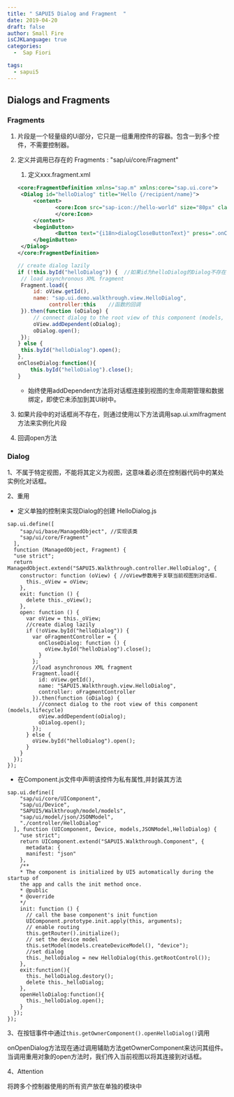 ```yaml
---
title: " SAPUI5 Dialog and Fragment  "
date: 2019-04-20
draft: false
author: Small Fire
isCJKLanguage: true
categories: 
  -  Sap Fiori

tags: 
  - sapui5
---
```


## Dialogs and Fragments

### Fragments

1. 片段是一个轻量级的Ui部分，它只是一组重用控件的容器。包含一到多个控件，不需要控制器。

2. 定义并调用已存在的 Fragments : "sap/ui/core/Fragment"

   1) 定义xxx.fragment.xml

   ```xml
   <core:FragmentDefinition xmlns="sap.m" xmlns:core="sap.ui.core">
   	<Dialog id="helloDialog" title="Hello {/recipient/name}">
   		<content>
               <core:Icon src="sap-icon://hello-world" size="80px" class="sapUiMediumMargin">
               </core:Icon>
   		</content>
   		<beginButton>
               <Button text="{i18n>dialogCloseButtonText}" press=".onCloseDialog"></Button>
   		</beginButton>
   	</Dialog>
   </core:FragmentDefinition>
   ```

   

   ```js
   // create dialog lazily
   if (!this.byId("helloDialog")) {  //如果id为helloDialog的Dialog不存在
   	// load asynchronous XML fragment
   	Fragment.load({
   		id: oView.getId(),
   		name: "sap.ui.demo.walkthrough.view.HelloDialog",
             controller:this    //函数的回调
   	}).then(function (oDialog) {
   		// connect dialog to the root view of this component (models, lifecycle)
   		oView.addDependent(oDialog);
   		oDialog.open();
   	});
   } else {
   	this.byId("helloDialog").open();
   },  
   onCloseDialog:function(){
       this.byId("helloDialog").close();
   }
   ```

   - 始终使用addDependent方法将对话框连接到视图的生命周期管理和数据绑定，即使它未添加到其UI树中。

3. 如果片段中的对话框尚不存在，则通过使用以下方法调用sap.ui.xmlfragment方法来实例化片段

4. 回调open方法

### Dialog

1、不属于特定视图，不能将其定义为视图，这意味着必须在控制器代码中的某处实例化对话框。

2、重用

- 
  定义单独的控制来实现Dialog的创建 HelloDialog.js

```JS
sap.ui.define([
    "sap/ui/base/ManagedObject", //实现该类
    "sap/ui/core/Fragment"
  ],
  function (ManagedObject, Fragment) {
  "use strict";
  return ManagedObject.extend("SAPUI5.Walkthrough.controller.HelloDialog", {
    constructor: function (oView) { //oView参数用于关联当前视图到对话框.
      this._oView = oView;
    },
    exit: function () {
      delete this._oView();
    },
    open: function () {
      var oView = this._oView;
      //create dialog lazily
      if (!oView.byId("helloDialog")) {
        var oFragmentController = {
          onCloseDialog: function () {
            oView.byId("helloDialog").close();
          }
        };
        //load asynchronous XML fragment
        Fragment.load({
          id: oView.getId(),
          name: "SAPUI5.Walkthrough.view.HelloDialog",
          controller: oFragmentController
        }).then(function (oDialog) {
          //connect dialog to the root view of this component (models,lifecycle)
          oView.addDependent(oDialog);
          oDialog.open();
        });
      } else {
        oView.byId("helloDialog").open();
      }
    }
  });
});
```

- 在Component.js文件中声明该控件为私有属性,并封装其方法

```JS
sap.ui.define([
    "sap/ui/core/UIComponent",
    "sap/ui/Device",
    "SAPUI5/Walkthrough/model/models",
    "sap/ui/model/json/JSONModel",
    "./controller/HelloDialog"
  ], function (UIComponent, Device, models,JSONModel,HelloDialog) {
    "use strict";
    return UIComponent.extend("SAPUI5.Walkthrough.Component", {
      metadata: {
      manifest: "json"
    },
    /**
    * The component is initialized by UI5 automatically during the startup of 
    the app and calls the init method once.
    * @public
    * @override
    */
    init: function () {
      // call the base component's init function
      UIComponent.prototype.init.apply(this, arguments);
      // enable routing
      this.getRouter().initialize();
      // set the device model
      this.setModel(models.createDeviceModel(), "device");
      //set dialog
      this._helloDialog = new HelloDialog(this.getRootControl());
    },
    exit:function(){
      this._helloDialog.destory();
      delete this._helloDialog;
    },
    openHelloDialog:function(){
      this._helloDialog.open();
    }
  });
});
```

3、在按钮事件中通过`this.getOwnerComponent().openHelloDialog()`调用

onOpenDialog方法现在通过调用辅助方法getOwnerComponent来访问其组件。当调用重用对象的open方法时，我们传入当前视图以将其连接到对话框。

4、Attention

将跨多个控制器使用的所有资产放在单独的模块中
